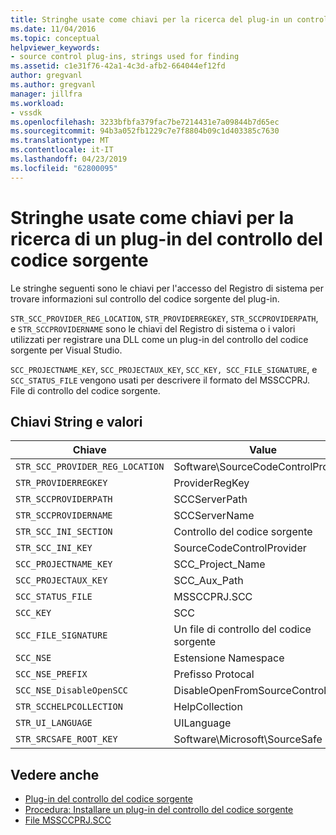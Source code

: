 ```yaml
---
title: Stringhe usate come chiavi per la ricerca del plug-in un controllo del codice sorgente | Microsoft Docs
ms.date: 11/04/2016
ms.topic: conceptual
helpviewer_keywords:
- source control plug-ins, strings used for finding
ms.assetid: c1e31f76-42a1-4c3d-afb2-664044ef12fd
author: gregvanl
ms.author: gregvanl
manager: jillfra
ms.workload:
- vssdk
ms.openlocfilehash: 3233bfbfa379fac7be7214431e7a09844b7d65ec
ms.sourcegitcommit: 94b3a052fb1229c7e7f8804b09c1d403385c7630
ms.translationtype: MT
ms.contentlocale: it-IT
ms.lasthandoff: 04/23/2019
ms.locfileid: "62800095"
---
```

# <a name="strings-used-as-keys-for-finding-a-source-control-plug-in"></a>Stringhe usate come chiavi per la ricerca di un plug-in del controllo del codice sorgente
Le stringhe seguenti sono le chiavi per l'accesso del Registro di sistema per trovare informazioni sul controllo del codice sorgente del plug-in.

 `STR_SCC_PROVIDER_REG_LOCATION`, `STR_PROVIDERREGKEY`, `STR_SCCPROVIDERPATH`, e `STR_SCCPROVIDERNAME` sono le chiavi del Registro di sistema o i valori utilizzati per registrare una DLL come un plug-in del controllo del codice sorgente per Visual Studio.

 `SCC_PROJECTNAME_KEY`, `SCC_PROJECTAUX_KEY`, `SCC_KEY, SCC_FILE_SIGNATURE`, e `SCC_STATUS_FILE` vengono usati per descrivere il formato del MSSCCPRJ. File di controllo del codice sorgente.

## <a name="string-keys-and-values"></a>Chiavi String e valori

|Chiave|Value|
|---------|-----------|
|`STR_SCC_PROVIDER_REG_LOCATION`|Software\SourceCodeControlProvider|
|`STR_PROVIDERREGKEY`|ProviderRegKey|
|`STR_SCCPROVIDERPATH`|SCCServerPath|
|`STR_SCCPROVIDERNAME`|SCCServerName|
|`STR_SCC_INI_SECTION`|Controllo del codice sorgente|
|`STR_SCC_INI_KEY`|SourceCodeControlProvider|
|`SCC_PROJECTNAME_KEY`|SCC_Project_Name|
|`SCC_PROJECTAUX_KEY`|SCC_Aux_Path|
|`SCC_STATUS_FILE`|MSSCCPRJ.SCC|
|`SCC_KEY`|SCC|
|`SCC_FILE_SIGNATURE`|Un file di controllo del codice sorgente|
|`SCC_NSE`|Estensione Namespace|
|`SCC_NSE_PREFIX`|Prefisso Protocal|
|`SCC_NSE_DisableOpenSCC`|DisableOpenFromSourceControl|
|`STR_SCCHELPCOLLECTION`|HelpCollection|
|`STR_UI_LANGUAGE`|UILanguage|
|`STR_SRCSAFE_ROOT_KEY`|Software\Microsoft\SourceSafe|

## <a name="see-also"></a>Vedere anche
- [Plug-in del controllo del codice sorgente](../extensibility/source-control-plug-ins.md)
- [Procedura: Installare un plug-in del controllo del codice sorgente](../extensibility/internals/how-to-install-a-source-control-plug-in.md)
- [File MSSCCPRJ.SCC](../extensibility/mssccprj-scc-file.md)